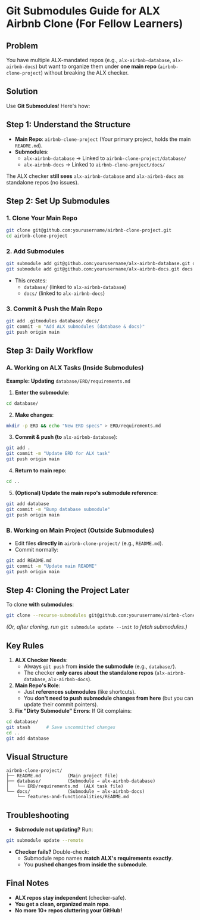 # Git Submodules Guide for ALX Airbnb Clone (For Fellow Learners)

## Problem
You have multiple ALX-mandated repos (e.g., `alx-airbnb-database`, `alx-airbnb-docs`) but want to organize them under **one main repo** (`airbnb-clone-project`) without breaking the ALX checker.

## Solution
Use **Git Submodules**! Here's how:

## Step 1: Understand the Structure
* **Main Repo**: `airbnb-clone-project` (Your primary project, holds the main `README.md`).
* **Submodules**:
   * `alx-airbnb-database` → Linked to `airbnb-clone-project/database/`
   * `alx-airbnb-docs` → Linked to `airbnb-clone-project/docs/`

The ALX checker **still sees** `alx-airbnb-database` and `alx-airbnb-docs` as standalone repos (no issues).

## Step 2: Set Up Submodules

### 1. Clone Your Main Repo
```bash
git clone git@github.com:yourusername/airbnb-clone-project.git
cd airbnb-clone-project
```

### 2. Add Submodules
```bash
git submodule add git@github.com:yourusername/alx-airbnb-database.git database
git submodule add git@github.com:yourusername/alx-airbnb-docs.git docs
```

* This creates:
   * `database/` (linked to `alx-airbnb-database`)
   * `docs/` (linked to `alx-airbnb-docs`)

### 3. Commit & Push the Main Repo
```bash
git add .gitmodules database/ docs/
git commit -m "Add ALX submodules (database & docs)"
git push origin main
```

## Step 3: Daily Workflow

### A. Working on ALX Tasks (Inside Submodules)
**Example: Updating** `database/ERD/requirements.md`

1. **Enter the submodule**:
```bash
cd database/
```

2. **Make changes**:
```bash
mkdir -p ERD && echo "New ERD specs" > ERD/requirements.md
```

3. **Commit & push (to** `alx-airbnb-database`):
```bash
git add .
git commit -m "Update ERD for ALX task"
git push origin main
```

4. **Return to main repo**:
```bash
cd ..
```

5. **(Optional) Update the main repo's submodule reference**:
```bash
git add database
git commit -m "Bump database submodule"
git push origin main
```

### B. Working on Main Project (Outside Submodules)
* Edit files **directly in** `airbnb-clone-project/` (e.g., `README.md`).
* Commit normally:
```bash
git add README.md
git commit -m "Update main README"
git push origin main
```

## Step 4: Cloning the Project Later
To clone **with submodules**:
```bash
git clone --recurse-submodules git@github.com:yourusername/airbnb-clone-project.git
```

*(Or, after cloning, run* `git submodule update --init` *to fetch submodules.)*

## Key Rules
1. **ALX Checker Needs**:
   * Always `git push` from **inside the submodule** (e.g., `database/`).
   * The checker **only cares about the standalone repos** (`alx-airbnb-database`, `alx-airbnb-docs`).
2. **Main Repo's Role**:
   * Just **references submodules** (like shortcuts).
   * You **don't need to push submodule changes from here** (but you can update their commit pointers).
3. **Fix "Dirty Submodule" Errors**: If Git complains:
```bash
cd database/  
git stash      # Save uncommitted changes  
cd ..
git add database
```

## Visual Structure
```
airbnb-clone-project/  
├── README.md          (Main project file)  
├── database/          (Submodule → alx-airbnb-database)  
│   └── ERD/requirements.md  (ALX task file)  
└── docs/              (Submodule → alx-airbnb-docs)  
    └── features-and-functionalities/README.md  
```

## Troubleshooting
* **Submodule not updating?** Run:
```bash
git submodule update --remote
```

* **Checker fails?** Double-check:
   * Submodule repo names **match ALX's requirements exactly**.
   * You **pushed changes from inside the submodule**.

## Final Notes
* **ALX repos stay independent** (checker-safe).
* **You get a clean, organized main repo**.
* **No more 10+ repos cluttering your GitHub!**